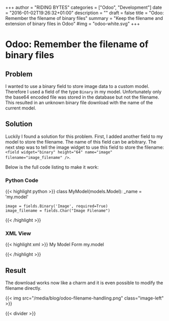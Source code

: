 +++
author = "RIDING BYTES"
categories = ["Odoo", "Development"]
date = "2016-01-02T19:26:32+01:00"
description = ""
draft = false
title = "Odoo: Remember the filename of binary files"
summary = "Keep the filename and extension of binary files in Odoo"
#img = "odoo-white.svg"
+++

# Odoo: Remember the filename of binary files

## Problem

I wanted to use a binary field to store image data to a custom model.
Therefore I used a field of the type `Binary` in my model. Unfortunately only
the base64 encoded file was stored in the database but not the filename. This
resulted in an unknown binary file download with the name of the current model.

<!--more-->

## Solution

Luckily I found a solution for this problem. First, I added another field to my
model to store the filename. The name of this field can be arbitrary.
The next step was to tell the image widget to use this field to store the filename:
`<field widget="binary" height="64" name="image" filename="image_filename" />`.

Below is the full code listing to make it work:

### Python Code

{{< highlight python >}}
class MyModel(models.Model):
    _name = 'my.model'

    image = fields.Binary('Image', required=True)
    image_filename = fields.Char("Image Filename")
{{< /highlight >}}


### XML View

{{< highlight xml >}}
<record id="view_form_my_model" model="ir.ui.view">
  <field name="name">My Model Form</field>
  <field name="model">my.model</field>
  <field name="arch" type="xml">
    <form>
      <sheet>
        <group name="group_top">
          <group name="group_left">
            <field name="image_filename" invisible="0"/>
            <field widget="binary" height="64" name="image" filename="image_filename" />
          </group>
          <group name="group_right">
          </group>
        </group>
      </sheet>
    </form>
  </field>
</record>
{{< /highlight >}}


## Result

The download works now like a charm and it is even possible to modify the
filename directly.

{{< img src="/media/blog/odoo-filename-handling.png" class="image-left" >}}

{{< divider >}}
